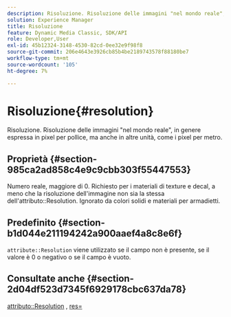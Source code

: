 ```yaml
---
description: Risoluzione. Risoluzione delle immagini "nel mondo reale", in genere espressa in pixel per pollice, ma anche in altre unità, come i pixel per metro.
solution: Experience Manager
title: Risoluzione
feature: Dynamic Media Classic, SDK/API
role: Developer,User
exl-id: 45b12324-3148-4530-82cd-0ee32e9f98f8
source-git-commit: 206e4643e3926cb85b4be2189743578f88180be7
workflow-type: tm+mt
source-wordcount: '105'
ht-degree: 7%

---
```


# Risoluzione{#resolution}

Risoluzione. Risoluzione delle immagini &quot;nel mondo reale&quot;, in genere espressa in pixel per pollice, ma anche in altre unità, come i pixel per metro.

## Proprietà {#section-985ca2ad858c4e9c9cbb303f55447553}

Numero reale, maggiore di 0. Richiesto per i materiali di texture e decal, a meno che la risoluzione dell&#39;immagine non sia la stessa dell&#39;attributo::Resolution. Ignorato da colori solidi e materiali per armadietti.

## Predefinito {#section-b1d044e211194242a900aaef4a8c8e6f}

`attribute::Resolution` viene utilizzato se il campo non è presente, se il valore è 0 o negativo o se il campo è vuoto.

## Consultate anche {#section-2d04df523d7345f6929178cbc637da78}

[attributo::Resolution](../../../../../ir-api/material-cat/image-rendering-api-ref/c-ir-material-catalog/c-ir-material-data-reference/r-ir-resolution-dataref.md#reference-09fe14e6bfbf4db6b7f4369fffecc806) ,  [res=](../../../../../ir-api/http-protocol/image-rendering-api-ref/c-ir-http-protocol-ref/c-ir-http-protocol-command-reference/r-ir-res.md#reference-0ad9de8887144c83a6db97b4994f7c04)

